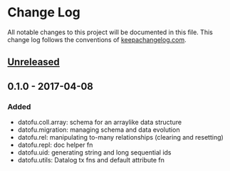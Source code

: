 # Change Log
All notable changes to this project will be documented in this file. This change log follows the conventions of [keepachangelog.com](http://keepachangelog.com/).

## [Unreleased]

## 0.1.0 - 2017-04-08
### Added
- datofu.coll.array: schema for an arraylike data structure
- datofu.migration: managing schema and data evolution
- datofu.rel: manipulating to-many relationships (clearing and resetting)
- datofu.repl: doc helper fn
- datofu.uid: generating string and long sequential ids
- datofu.utils: Datalog tx fns and default attribute fn

[Unreleased]: https://github.com/your-name/datofu/compare/0.1.0...HEAD
